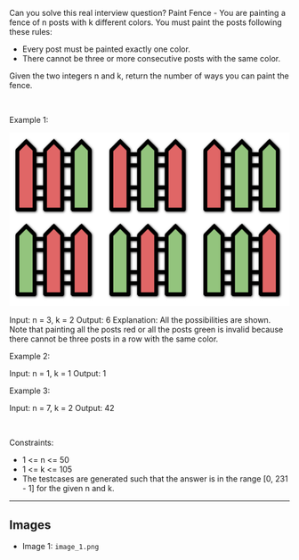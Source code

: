 Can you solve this real interview question? Paint Fence - You are painting a fence of n posts with k different colors. You must paint the posts following these rules:

 * Every post must be painted exactly one color.
 * There cannot be three or more consecutive posts with the same color.

Given the two integers n and k, return the number of ways you can paint the fence.

 

Example 1:

![Example 1](./image_1.png)


Input: n = 3, k = 2
Output: 6
Explanation: All the possibilities are shown.
Note that painting all the posts red or all the posts green is invalid because there cannot be three posts in a row with the same color.


Example 2:


Input: n = 1, k = 1
Output: 1


Example 3:


Input: n = 7, k = 2
Output: 42


 

Constraints:

 * 1 <= n <= 50
 * 1 <= k <= 105
 * The testcases are generated such that the answer is in the range [0, 231 - 1] for the given n and k.

---

## Images

- Image 1: `image_1.png`
